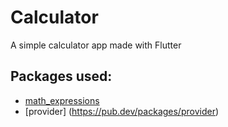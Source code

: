 # Calculator

A simple calculator app made with Flutter

## Packages used:
- [math_expressions](https://pub.dev/packages/math_expressions)
- [provider] (https://pub.dev/packages/provider)